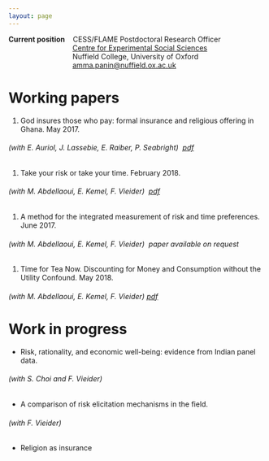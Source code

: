 ```yaml
---
layout: page
---
```


**Current position**  &nbsp;&nbsp;  CESS/FLAME Postdoctoral Research Officer<br>
&nbsp;&nbsp;&nbsp;&nbsp;&nbsp;&nbsp;&nbsp;&nbsp;&nbsp;&nbsp;&nbsp;&nbsp;&nbsp;&nbsp;&nbsp;&nbsp;&nbsp;&nbsp;&nbsp;&nbsp;&nbsp;&nbsp;&nbsp;&nbsp;&nbsp;&nbsp;&nbsp;&nbsp;&nbsp;&nbsp;&nbsp;&nbsp;[Centre for Experimental Social Sciences](https://cess-nuffield.nuff.ox.ac.uk/)<br>
&nbsp;&nbsp;&nbsp;&nbsp;&nbsp;&nbsp;&nbsp;&nbsp;&nbsp;&nbsp;&nbsp;&nbsp;&nbsp;&nbsp;&nbsp;&nbsp;&nbsp;&nbsp;&nbsp;&nbsp;&nbsp;&nbsp;&nbsp;&nbsp;&nbsp;&nbsp;&nbsp;&nbsp;&nbsp;&nbsp;&nbsp;&nbsp;Nuffield
College, University of Oxford<br>
&nbsp;&nbsp;&nbsp;&nbsp;&nbsp;&nbsp;&nbsp;&nbsp;&nbsp;&nbsp;&nbsp;&nbsp;&nbsp;&nbsp;&nbsp;&nbsp;&nbsp;&nbsp;&nbsp;&nbsp;&nbsp;&nbsp;&nbsp;&nbsp;&nbsp;&nbsp;&nbsp;&nbsp;&nbsp;&nbsp;&nbsp;&nbsp;amma.panin@nuffield.ox.ac.uk

# Working papers


1. God insures those who pay: formal insurance and religious offering
in Ghana. May 2017.
###### (with E. Auriol, J. Lassebie, E. Raiber, P. Seabright) &nbsp;*[pdf](assets/Auriol_et_al_God_insures.pdf)*

1. Take your risk or take your time. February 2018.
###### (with M. Abdellaoui, E. Kemel, F. Vieider) &nbsp;*[pdf](assets/Abdellaoui_et_al_time_risk.pdf)*

1. A method for the integrated measurement of risk and time
preferences. June 2017.
###### (with M. Abdellaoui, E. Kemel, F. Vieider) &nbsp;*paper available on request*


1. Time for Tea Now. Discounting for Money and Consumption without the Utility Confound. May 2018.
###### (with M. Abdellaoui, E. Kemel, F. Vieider)&nbsp;*[pdf](assets/Abdellaoui_et_al_time_for_tea.pdf)*





# Work in progress

* Risk, rationality, and economic well-being: evidence from Indian
panel data.
###### (with S. Choi and F. Vieider)

* A comparison of risk elicitation mechanisms in the field.
###### (with F. Vieider)

* Religion as insurance



<!-- <head> -->
<!-- 	<meta charset="utf-8" /> -->
<!-- 	<meta name="generator" content="R package animation 2.3"> -->
<!-- 	<title>Animations Using the R Language</title> -->
<!-- 	<link rel="stylesheet" href="css/reset.css" /> -->
<!-- 	<link rel="stylesheet" href="css/styles.css" /> -->
<!-- 	<link rel="stylesheet" href="css/scianimator.css" /> -->
<!--   <link rel="stylesheet" href="http://yandex.st/highlightjs/7.3/styles/github.min.css"> -->

<!-- 	<script src="js/jquery-1.4.4.min.js"></script> -->
<!-- 	<script src="js/jquery.scianimator.min.js"></script> -->
<!--   <script type="text/javascript" src="http://yandex.st/highlightjs/7.3/highlight.min.js"></script> -->
<!--   <script type="text/javascript" src="http://yandex.st/highlightjs/7.3/languages/r.min.js"></script> -->
<!--   <script>hljs.initHighlightingOnLoad();</script> -->

<!-- </head> -->
<!-- <body> -->

<!-- <div class="posts"> -->
<!-- </br> -->
<!-- </div> -->

<!-- <div class="scianimator"><div id="Rplot" style="display: inline-block;"></div></div> -->
<!-- <script src="js/Rplot.js"></script> -->

<!-- </body> -->

